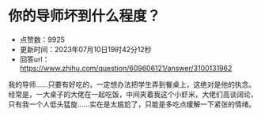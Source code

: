 # 你的导师坏到什么程度？
- 点赞数：9925
- 更新时间：2023年07月10日19时42分12秒
- 回答url：https://www.zhihu.com/question/609606121/answer/3100131962
<body>
 <p data-pid="vZZl5Yr3">我的导师……只要有好吃的，一定想办法把学生弄到餐桌上，这绝对是他的执念。经常是，一大桌子的大佬在一起吃饭，中间夹着我这个小虾米，大佬们高谈阔论，只有我一个人低头猛旋……实在是太尴尬了，只能是多吃点缓解一下紧张的情绪。</p>
</body>